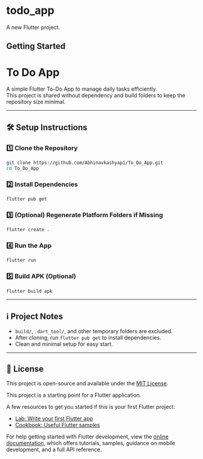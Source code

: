 # todo_app

A new Flutter project.

## Getting Started

# To Do App

A simple Flutter To-Do App to manage daily tasks efficiently.  
This project is shared without dependency and build folders to keep the repository size minimal.

---

## 🛠️ Setup Instructions

### 1️⃣ Clone the Repository
```bash
git clone https://github.com/Abhinavkashyap1/To_Do_App.git
cd To_Do_App
```

### 2️⃣ Install Dependencies
```bash
flutter pub get
```

### 3️⃣ (Optional) Regenerate Platform Folders if Missing
```bash
flutter create .
```

### 4️⃣ Run the App
```bash
flutter run
```

### 5️⃣ Build APK (Optional)
```bash
flutter build apk
```

---

## ℹ️ Project Notes
- `build/`, `.dart_tool/`, and other temporary folders are excluded.
- After cloning, run `flutter pub get` to install dependencies.
- Clean and minimal setup for easy start.

---

## 📃 License
This project is open-source and available under the [MIT License](LICENSE).

This project is a starting point for a Flutter application.

A few resources to get you started if this is your first Flutter project:

- [Lab: Write your first Flutter app](https://docs.flutter.dev/get-started/codelab)
- [Cookbook: Useful Flutter samples](https://docs.flutter.dev/cookbook)

For help getting started with Flutter development, view the
[online documentation](https://docs.flutter.dev/), which offers tutorials,
samples, guidance on mobile development, and a full API reference.
